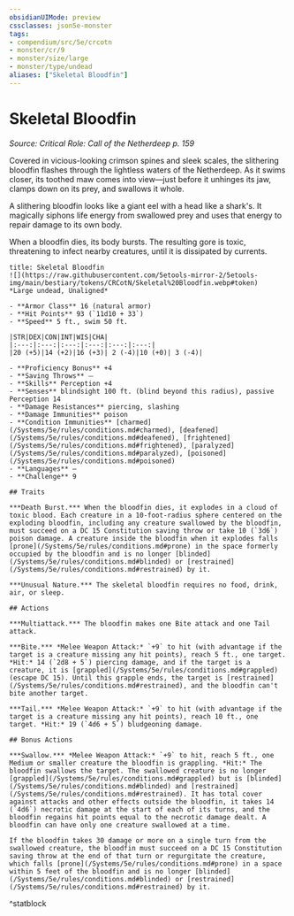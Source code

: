 ```yaml
---
obsidianUIMode: preview
cssclasses: json5e-monster
tags:
- compendium/src/5e/crcotn
- monster/cr/9
- monster/size/large
- monster/type/undead
aliases: ["Skeletal Bloodfin"]
---
```

# Skeletal Bloodfin
*Source: Critical Role: Call of the Netherdeep p. 159*  

Covered in vicious-looking crimson spines and sleek scales, the slithering bloodfin flashes through the lightless waters of the Netherdeep. As it swims closer, its toothed maw comes into view—just before it unhinges its jaw, clamps down on its prey, and swallows it whole.

A slithering bloodfin looks like a giant eel with a head like a shark's. It magically siphons life energy from swallowed prey and uses that energy to repair damage to its own body.

When a bloodfin dies, its body bursts. The resulting gore is toxic, threatening to infect nearby creatures, until it is dissipated by currents.

```ad-statblock
title: Skeletal Bloodfin
![](https://raw.githubusercontent.com/5etools-mirror-2/5etools-img/main/bestiary/tokens/CRCotN/Skeletal%20Bloodfin.webp#token)
*Large undead, Unaligned*

- **Armor Class** 16 (natural armor)
- **Hit Points** 93 (`11d10 + 33`)
- **Speed** 5 ft., swim 50 ft.

|STR|DEX|CON|INT|WIS|CHA|
|:---:|:---:|:---:|:---:|:---:|:---:|
|20 (+5)|14 (+2)|16 (+3)| 2 (-4)|10 (+0)| 3 (-4)|

- **Proficiency Bonus** +4
- **Saving Throws** ⏤
- **Skills** Perception +4
- **Senses** blindsight 100 ft. (blind beyond this radius), passive Perception 14
- **Damage Resistances** piercing, slashing
- **Damage Immunities** poison
- **Condition Immunities** [charmed](/Systems/5e/rules/conditions.md#charmed), [deafened](/Systems/5e/rules/conditions.md#deafened), [frightened](/Systems/5e/rules/conditions.md#frightened), [paralyzed](/Systems/5e/rules/conditions.md#paralyzed), [poisoned](/Systems/5e/rules/conditions.md#poisoned)
- **Languages** —
- **Challenge** 9

## Traits

***Death Burst.*** When the bloodfin dies, it explodes in a cloud of toxic blood. Each creature in a 10-foot-radius sphere centered on the exploding bloodfin, including any creature swallowed by the bloodfin, must succeed on a DC 15 Constitution saving throw or take 10 (`3d6`) poison damage. A creature inside the bloodfin when it explodes falls [prone](/Systems/5e/rules/conditions.md#prone) in the space formerly occupied by the bloodfin and is no longer [blinded](/Systems/5e/rules/conditions.md#blinded) or [restrained](/Systems/5e/rules/conditions.md#restrained) by it.

***Unusual Nature.*** The skeletal bloodfin requires no food, drink, air, or sleep.

## Actions

***Multiattack.*** The bloodfin makes one Bite attack and one Tail attack.

***Bite.*** *Melee Weapon Attack:* `+9` to hit (with advantage if the target is a creature missing any hit points), reach 5 ft., one target. *Hit:* 14 (`2d8 + 5`) piercing damage, and if the target is a creature, it is [grappled](/Systems/5e/rules/conditions.md#grappled) (escape DC 15). Until this grapple ends, the target is [restrained](/Systems/5e/rules/conditions.md#restrained), and the bloodfin can't bite another target.

***Tail.*** *Melee Weapon Attack:* `+9` to hit (with advantage if the target is a creature missing any hit points), reach 10 ft., one target. *Hit:* 19 (`4d6 + 5`) bludgeoning damage.

## Bonus Actions

***Swallow.*** *Melee Weapon Attack:* `+9` to hit, reach 5 ft., one Medium or smaller creature the bloodfin is grappling. *Hit:* The bloodfin swallows the target. The swallowed creature is no longer [grappled](/Systems/5e/rules/conditions.md#grappled) but is [blinded](/Systems/5e/rules/conditions.md#blinded) and [restrained](/Systems/5e/rules/conditions.md#restrained). It has total cover against attacks and other effects outside the bloodfin, it takes 14 (`4d6`) necrotic damage at the start of each of its turns, and the bloodfin regains hit points equal to the necrotic damage dealt. A bloodfin can have only one creature swallowed at a time.

If the bloodfin takes 30 damage or more on a single turn from the swallowed creature, the bloodfin must succeed on a DC 15 Constitution saving throw at the end of that turn or regurgitate the creature, which falls [prone](/Systems/5e/rules/conditions.md#prone) in a space within 5 feet of the bloodfin and is no longer [blinded](/Systems/5e/rules/conditions.md#blinded) or [restrained](/Systems/5e/rules/conditions.md#restrained) by it.
```
^statblock